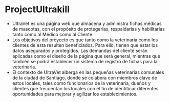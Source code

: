 # ProjectUltrakill

 - UltraVet es una página web que almacena y administra fichas médicas de mascotas, con el propósito de protegerlas, respaldarlas y habilitarlas tanto como al Médico como al Cliente.
 - Los objetivos del proyecto es que tanto como la veterinaria como los clientes de esta resulten beneficiados. Para ello, tienen que estar los datos asegurados y protegidos. Las demandas del cliente serán aplicadas como el diseño de la página que será general, mientras que también se podrá establecer un sistema de registro de fichas para la veterinaria.
 - El contexto de UltraVet alberga en las pequeñas veterinarias comunales de la ciudad de Santiago, donde se colabora con miembros clave de estos locales, tales como funcionarios de la veterinaria, dueños y clientes que frecuentan los locales con el fin de identificar diferentes oportunidades para mejorar y agilizar los establecimientos.
